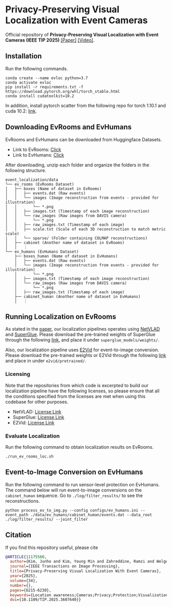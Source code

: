 # Privacy-Preserving Visual Localization with Event Cameras
Official repository of **Privacy-Preserving Visual Localization with Event Cameras (IEEE TIP 2025)** [[Paper]](https://ieeexplore.ieee.org/document/11175560) [[Video]](https://www.youtube.com/watch?v=kk0q690NMXc).

## Installation
Run the following commands.
```
conda create --name evloc python=3.7
conda activate evloc
pip install -r requirements.txt -f https://download.pytorch.org/whl/torch_stable.html 
conda install cudatoolkit=10.2
```

In addition, install pytorch scatter from the following repo for torch 1.10.1 and cuda 10.2: [link](https://github.com/rusty1s/pytorch_scatter).

## Downloading EvRooms and EvHumans
EvRooms and EvHumans can be downloaded from Huggingface Datasets.
- Link to EvRooms: [Click](https://huggingface.co/datasets/82magnolia/ev_rooms)
- Link to EvHumans: [Click](https://huggingface.co/datasets/82magnolia/ev_humans)

After downloading, unzip each folder and organize the folders in the following structure.

    event_localization/data
    └── ev_rooms (EvRooms Dataset)
    │   ├── boxes (Name of dataset in EvRooms)
    │   │   ├── events.dat (Raw events)
    │   │   └── images (Image reconstruction from events - provided for illustration)
    │   │       └── *.png
    │   │   ├── images.txt (Timestamp of each image reconstruction)
    │   │   └── raw_images (Raw images from DAVIS camera)
    │   │       └── *.png
    │   │   ├── raw_images.txt (Timestamp of each image)
    │   │   ├── scale.txt (Scale of each 3D reconstruction to match metric scale)
    │   │   └── sparse/ (Folder containing COLMAP reconstructions)
    │   ├── cabinet (Another name of dataset in EvRooms)
    │   │   ⋮
    └── ev_humans (EvHumans Dataset)
        ├── boxes_human (Name of dataset in EvHumans)
        │   ├── events.dat (Raw events)
        │   └── images (Image reconstruction from events - provided for illustration)
        │       └── *.png
        │   ├── images.txt (Timestamp of each image reconstruction)
        │   └── raw_images (Raw images from DAVIS camera)
        │       └── *.png
        │   ├── raw_images.txt (Timestamp of each image)
        ├── cabinet_human (Another name of dataset in EvHumans)
        │   ⋮

## Running Localization on EvRooms
As stated in the [paper](https://arxiv.org/abs/2212.03177), our localization pipelines operates using [NetVLAD](https://github.com/Relja/netvlad) and [SuperGlue](https://github.com/magicleap/SuperGluePretrainedNetwork).
Please download the pre-trained weights of SuperGlue through the following [link](https://github.com/magicleap/SuperGluePretrainedNetwork/tree/master/models/weights), and place it under `superglue_models/weights/`.

Also, our localization pipeline uses [E2Vid](https://github.com/uzh-rpg/rpg_e2vid) for event-to-image conversion.
Please download the pre-trained weights or E2Vid through the following [link](https://github.com/uzh-rpg/rpg_e2vid/tree/master?tab=readme-ov-file#run) and place in under `e2vid/pretrained/`.

### Licensing
Note that the repositories from which code is excerpted to build our localization pipeline have the following licenses, so please ensure that all the conditions specified from the licenses are met when using this codebase for other purposes.
- NetVLAD: [License Link](https://github.com/Relja/netvlad?tab=MIT-1-ov-file#readme)
- SuperGlue: [License Link](https://github.com/magicleap/SuperGluePretrainedNetwork/blob/master/LICENSE)
- E2Vid: [License Link](https://github.com/uzh-rpg/rpg_e2vid/blob/master/LICENSE)

### Evaluate Localization
Run the following command to obtain localization results on EvRooms.
```
./run_ev_rooms_loc.sh
```

## Event-to-Image Conversion on EvHumans
Run the following command to run sensor-level protection on EvHumans.
The command below will run event-to-image conversions on the `cabinet_human` sequence.
Go to `./log/filter_results/` to see the reconstructions. 
```
python process_ev_to_img.py --config configs/ev_humans.ini --event_path ./data/ev_humans/cabinet_human/events.dat --data_root ./log/filter_results/ --joint_filter
```

## Citation
If you find this repository useful, please cite

```bibtex
@ARTICLE{11175560,
  author={Kim, Junho and Kim, Young Min and Zahreddine, Ramzi and Welge, Weston A. and Krishnan, Gurunandan and Ma, Sizhuo and Wang, Jian},
  journal={IEEE Transactions on Image Processing}, 
  title={Privacy-Preserving Visual Localization With Event Cameras}, 
  year={2025},
  volume={34},
  number={},
  pages={6215-6230},
  keywords={Location awareness;Cameras;Privacy;Protection;Visualization;Three-dimensional displays;Neural networks;Streaming media;Event detection;Image reconstruction;Event cameras;visual localization;camera pose estimation;privacy-preserving computer vision},
  doi={10.1109/TIP.2025.3607640}}
```